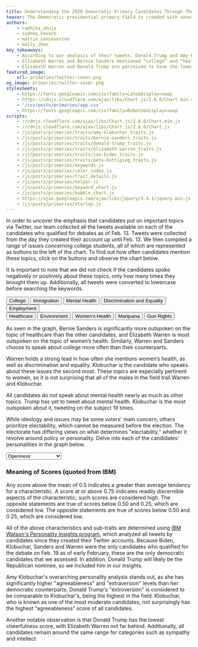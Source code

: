 ```yaml
---
title: Understanding the 2020 Democratic Primary Candidates Through Their Tweets
teaser: The Democratic presidential primary field is crowded with several candidates whose ideological differences may feel slightly nuanced. Interact with the charts below to determine which candidate you align with most based on the topics they tweet about the most and their personality traits.
authors:
    - radhika_ahuja
    - sydney_kovach
    - mattie_sanseverino
    - kelly_chen
key_takeaways:
    - According to our analysis of their tweets, Donald Trump and Amy Klobuchar are considered the most extroverted candidates in the field.
    - Elizabeth Warren and Bernie Sanders mentioned “college” and “healthcare” in their tweets significantly more than other candidates.
    - Elizabeth Warren and Donald Trump are perceived to have the lowest emotional range through their tweets.
featured_image:
    url: primaries/twitter-cover.png
og_image: primaries/twitter-cover.png
stylesheets:
    - https://fonts.googleapis.com/css?family=Lato&display=swap
    - https://cdnjs.cloudflare.com/ajax/libs/Chart.js/2.8.0/Chart.min.css
    - '/css/posts/primaries/app.css'
    - https://fonts.googleapis.com/css?family=Roboto&display=swap
scripts:
    - //cdnjs.cloudflare.com/ajax/libs/Chart.js/2.8.0/Chart.min.js
    - //cdnjs.cloudflare.com/ajax/libs/Chart.js/2.8.0/Chart.js
    - /js/posts/primaries/traits/amy-klobuchar_traits.js
    - /js/posts/primaries/traits/bernie-sanders_traits.js
    - /js/posts/primaries/traits/donald-trump_traits.js
    - /js/posts/primaries/traits/elizabeth-warren_traits.js
    - /js/posts/primaries/traits/joe-biden_traits.js
    - /js/posts/primaries/traits/pete-buttigieg_traits.js
    - /js/posts/primaries/keywords.js
    - /js/posts/primaries/color_codes.js
    - /js/posts/primaries/trait_details.js
    - /js/posts/primaries/helper.js
    - /js/posts/primaries/keyword_chart.js
    - /js/posts/primaries/bubble_chart.js
    - https://ajax.googleapis.com/ajax/libs/jquery/3.4.1/jquery.min.js
    - /js/posts/primaries/startup.js
---
```

In order to uncover the emphasis that candidates put on important topics via Twitter, our team collected all the tweets available on each of the candidates who qualified for debates as of Feb. 13. Tweets were collected from the day they created their account up until Feb. 13. We then compiled a range of issues concerning college students, all of which are represented as buttons to the left of the chart. To find out how often candidates mention these topics, click on the buttons and observe the chart below.

It is important to note that we did not check if the candidates spoke negatively or positively about these topics, only how many times they brought them up. Additionally, all tweets were converted to lowercase before searching the keywords. 
<br>
  <!-- SECTION: Keywords Chart -->
  <div id="keyword-wrapper">
    <div id="btn-group">
      <div class="btn-group-1">
        <input type="button" name="college" value="College" class="active keyword-button">
        <input type="button" class="keyword-button" name="immigration" value="Immigration">
        <input type="button" class="keyword-button" name="mental-health" value="Mental Health">
        <input type="button" class="keyword-button" name="discrimination-and-equality" value="Discrimination and Equality">
        <input type="button" class="keyword-button" name="employment" value="Employment"> 
      </div>
      <div class="btn-group-2">
        <input type="button" name="healthcare" value="Healthcare" class="keyword-button">
        <input type="button" name="environment" value="Environment" class="keyword-button">
        <input type="button" name="women-health" value="Women's Health" class="keyword-button">
        <input type="button" name="marijuana" value="Marijuana" class="keyword-button">
        <input type="button" name="gun-rights" value="Gun Rights" class="keyword-button">
      </div>
    </div>
    <div>
      <canvas id="keyword-chart"></canvas>
    </div>
    <div class="info-box" id="term-info-box">
      <div class="inner-div">
        <p id="search-terms"></p>
      </div>
    </div>
  </div>
<!-- END OF SECTION -->
As seen in the graph, Bernie Sanders is significantly more outspoken on the topic of healthcare than the other candidates, and Elizabeth Warren is most outspoken on the topic of women’s health. Similarly, Warren and Sanders choose to speak about college more often than their counterparts. 

Warren holds a strong lead in how often she mentions women’s health, as well as discrimination and equality. Klobuchar is the candidate who speaks about these issues the second most. These topics are especially pertinent to women, so it is not surprising that all of the males in the field trail Warren and Klobuchar.

All candidates do not speak about mental health nearly as much as other topics. Trump has yet to tweet about mental health. Klobuchar is the most outspoken about it, tweeting on the subject 19 times.

While ideology and issues may be some voters' main concern, others prioritize electability, which cannot be measured before the election. The electorate has differing views on what determines "electability," whether it revolve around policy or personality. Delve into each of the candidates' personalities in the graph below.
<br>
<!-- SECTION: Personality Chart-->
<div id="bubble-wrapper">
  <div>
    <canvas id="bubble-chart"></canvas>
  </div>
  <div class="info-box" id="trait-info-box"> 
    <div class="inner-div">
    <p id="trait_meaning"></p>
    </div>
  </div>
  </div>
  <div id="dropdown">
  <select onchange="update_bubble_chart(this.value, x); display_trait_meaning(this.value);">
  <option value='Openness'>Openness</option>
  <option value='Agreeableness'>Agreeableness</option>
  <option value='Emotional range'>Emotional Range</option>
  <option value='Emotionality'>Emotionality</option>
  <option value='Intellect'>Intellect</option>
  <option value='Authority-challenging'>Authority-Challenging</option>
  <option value='Achievement striving'>Achievement-Striving</option>
  <option value='Cautiousness'>Cautiousness</option>
  <option value='Self-discipline'>Self-Discipline</option>
  <option value='Assertiveness'>Assertiveness</option>
  <option value='Cheerfulness'>Cheerfulness</option>
  <option value='Outgoing'>Outgoing</option>
  <option value='Cooperation'>Cooperation</option>
  <option value='Modesty'>Modesty</option>
  <option value='Uncompromising'>Uncompromising</option>
  <option value='Sympathy'>Sympathy</option>
  <option value='Trust'>Trust</option>
  <option value='Fiery'>Fiery</option>
  <option value='Prone to worry'>Prone to worry</option>
  <option value='Self-consciousness'>Self-consciousness</option>
  <option value='Susceptible to stress'>Susceptible to stress</option>
  </select>
  </div>
<!-- END OF SECTION -->

### Meaning of Scores (quoted from IBM)
 
  Any score above the mean of 0.5 indicates a greater than average tendency for a characteristic. A score at or above 0.75 indicates readily discernible aspects of the characteristic; such scores are considered high. The opposite statements are true of scores below 0.50 and 0.25, which are considered low. The opposite statements are true of scores below 0.50 and 0.25, which are considered low.
  
  All of the above characteristics and sub-traits are determined using [IBM Watson's Personality Insights program](https://cloud.ibm.com/docs/services/personality-insights?topic=personality-insights-about#about), which analyzed all tweets by candidates since they created their Twitter accounts. Because Biden, Klobuchar, Sanders and Warren were the only candidates who qualified for the debate on Feb. 19 as of early February, these are the only democratic candidates that we assessed. In addition, Donald Trump will likely be the Republican nominee, so we included him in our insights. 
  
  Amy Klobuchar's overarching personality analysis stands out, as she has significantly higher "agreeableness" and "extraversion" levels than her democratic counterparts. Donald Trump's "extroversion" is considered to be comparable to Klobuchar's, being the highest in the field. Klobuchar, who is known as one of the most moderate candidates, not surprisingly has the highest “agreeableness” score of all candidates.
  
  Another notable observation is that Donald Trump has the lowest cheerfulness score, with Elizabeth Warren not far behind. Additionally, all candidates remain around the same range for categories such as sympathy and intellect.
